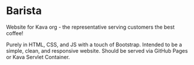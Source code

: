 # Barista
Website for Kava org - the representative serving customers the best coffee!

Purely in HTML, CSS, and JS with a touch of Bootstrap.
Intended to be a simple, clean, and responsive website.
Should be served via GitHub Pages or Kava Servlet Container.
